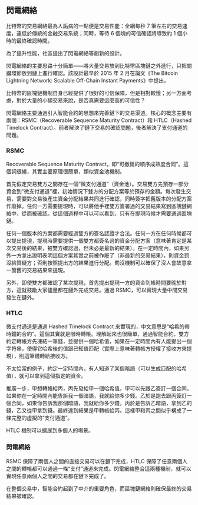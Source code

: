 ## 閃電網絡

比特幣的交易網絡最為人詬病的一點便是交易性能：全網每秒 7 筆左右的交易速度，遠低於傳統的金融交易系統；同時，等待 6 個塊的可信確認將導致約 1 個小時的最終確認時間。

為了提升性能，社區提出了閃電網絡等創新的設計。

閃電網絡的主要思路十分簡單——將大量交易放到比特幣區塊鏈之外進行，只把關鍵環節放到鏈上進行確認。該設計最早於 2015 年 2 月在論文《The Bitcoin Lightning Network: Scalable Off-Chain Instant Payments》中提出。

比特幣的區塊鏈機制自身已經提供了很好的可信保障，但是相對較慢；另一方面考慮，對於大量的小額交易來說，是否真需要這麼高的可信性？

閃電網絡主要通過引入智能合約的思想來完善鏈下的交易渠道。核心的概念主要有兩個：RSMC（Recoverable Sequence Maturity Contract）和 HTLC（Hashed Timelock Contract）。前者解決了鏈下交易的確認問題，後者解決了支付通道的問題。

### RSMC

Recoverable Sequence Maturity Contract，即“可撤銷的順序成熟度合同”。這個詞很繞，其實主要原理很簡單，類似資金池機制。

首先假定交易雙方之間存在一個“微支付通道”（資金池）。交易雙方先預存一部分資金到“微支付通道”裡，初始情況下雙方的分配方案等於預存的金額。每次發生交易，需要對交易後產生資金分配結果共同進行確認，同時簽字把舊版本的分配方案作廢掉。任何一方需要提現時，可以將他手裡雙方簽署過的交易結果寫到區塊鏈網絡中，從而被確認。從這個過程中可以可以看到，只有在提現時候才需要通過區塊鏈。

任何一個版本的方案都需要經過雙方的簽名認證才合法。任何一方在任何時候都可以提出提現，提現時需要提供一個雙方都簽名過的資金分配方案（意味著肯定是某次交易後的結果，被雙方確認過，但未必是最新的結果）。在一定時間內，如果另外一方拿出證明表明這個方案其實之前被作廢了（非最新的交易結果），則資金罰沒給質疑方；否則按照提出方的結果進行分配。罰沒機制可以確保了沒人會故意拿一箇舊的交易結果來提現。

另外，即使雙方都確認了某次提現，首先提出提現一方的資金到帳時間要晚於對方，這就鼓勵大家儘量都在鏈外完成交易。通過 RSMC，可以實現大量中間交易發生在鏈外。

### HTLC

微支付通道是通過 Hashed Timelock Contract 來實現的，中文意思是“哈希的帶時鐘的合約”。這個其實就是限時轉帳。理解起來也很簡單，通過智能合約，雙方約定轉帳方先凍結一筆錢，並提供一個哈希值，如果在一定時間內有人能提出一個字符串，使得它哈希後的值跟已知值匹配（實際上意味著轉帳方授權了接收方來提現），則這筆錢轉給接收方。

不太恰當的例子，約定一定時間內，有人知道了某個暗語（可以生成匹配的哈希值），就可以拿到這個指定的資金。

推廣一步，甲想轉帳給丙，丙先發給甲一個哈希值。甲可以先跟乙簽訂一個合同，如果你在一定時間內能告訴我一個暗語，我就給你多少錢。乙於是跑去跟丙簽訂一個合同，如果你告訴我那個暗語，我就給你多少錢。丙於是告訴乙暗語，拿到乙的錢，乙又從甲拿到錢。最終達到結果是甲轉帳給丙。這樣甲和丙之間似乎構成了一條完整的虛擬的“支付通道”。

HTLC 機制可以擴展到多個人的場景。

### 閃電網絡

RSMC 保障了兩個人之間的直接交易可以在鏈下完成，HTLC 保障了任意兩個人之間的轉帳都可以通過一條“支付”通道來完成。閃電網絡整合這兩種機制，就可以實現任意兩個人之間的交易都在鏈下完成了。

在整個交易中，智能合約起到了中介的重要角色，而區塊鏈網絡則確保最終的交易結果被確認。

